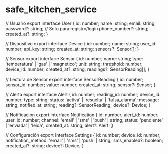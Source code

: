 # safe_kitchen_service
// Usuario
export interface User {
  id: number;
  name: string;
  email: string;
  password?: string; // Solo para registro/login
  phone_number?: string;
  created_at?: string;
}

// Dispositivo
export interface Device {
  id: number;
  name: string;
  user_id: number;
  api_key: string;
  created_at: string;
  sensors?: Sensor[];
}

// Sensor
export interface Sensor {
  id: number;
  name: string;
  type: 'temperatura' | 'gas' | 'magnetico';
  unit: string;
  threshold: number;
  device_id: number;
  created_at?: string;
  readings?: SensorReading[];
}

// Lectura de Sensor
export interface SensorReading {
  id: number;
  sensor_id: number;
  value: number;
  created_at: string;
  sensor?: Sensor;
}

// Alerta
export interface Alert {
  id: number;
  reading_id: number;
  device_id: number;
  type: string;
  status: 'activa' | 'resuelta' | 'falsa_alarma';
  message: string;
  notified_at: string;
  reading?: SensorReading;
  device?: Device;
}

// Notificación
export interface Notification {
  id: number;
  alert_id: number;
  user_id: number;
  channel: 'email' | 'sms' | 'push' | string;
  status: 'pendiente' | 'enviada' | 'leída';
  created_at: string;
  alert?: Alert;
}

// Configuración
export interface Settings {
  id: number;
  device_id: number;
  notification_method: 'email' | 'sms' | 'push' | string;
  sms_enabled?: boolean;
  created_at?: string;
  device?: Device;
}
